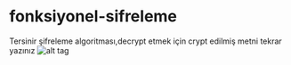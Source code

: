 # fonksiyonel-sifreleme
Tersinir şifreleme algoritması,decrypt etmek için crypt edilmiş metni tekrar yazınız
![alt tag](http://i.hizliresim.com/7qDGBm.jpg)
